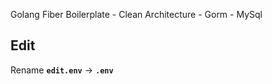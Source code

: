 Golang Fiber Boilerplate - Clean Architecture - Gorm - MySql
## Edit
Rename **`edit.env`** -> **`.env`**
